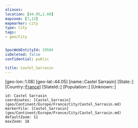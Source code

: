 ```yaml
---
aliases: 
location: [44.05,1.08]
mapzoom: [7,12] 
mapmarker: city 
type: City
tags:
- geo/City


SpocWebEntityId: 29504
isDeleted: false
confidential: public

title: Castel_Sarrasin
---
```

[geo-lon::1.08]
[geo-lat::44.05]
[name::Castel Sarrasin]
[State::]
[Country::[France](geo/Continent/Europe/France.md)]
[StateId::]
[Population::]
[Unknown::]


```leaflet
id: Castel Sarrasin
coordinates: [Castel_Sarrasin](geo/Continent/Europe/France/City/Castel_Sarrasin.md)
markerFile: [Castel_Sarrasin](geo/Continent/Europe/France/City/Castel_Sarrasin.md)
defaultZoom: 11 
maxZoom: 18
```



